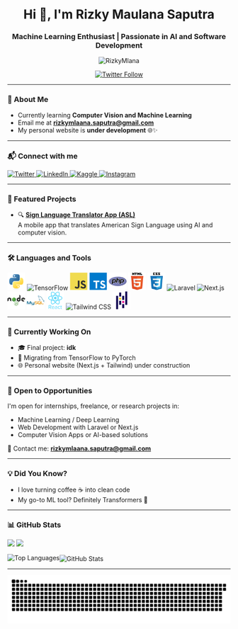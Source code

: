 <h1 align="center">Hi 👋, I'm Rizky Maulana Saputra</h1>
<h3 align="center">Machine Learning Enthusiast | Passionate in AI and Software Development</h3>

<p align="center">
  <img src="https://komarev.com/ghpvc/?username=RizkyMlana&label=Profile%20views&color=0e75b6&style=flat" alt="RizkyMlana" />
</p>

<p align="center">
  <a href="https://twitter.com/hanyainginuang" target="_blank">
    <img src="https://img.shields.io/twitter/follow/hanyainginuang?logo=twitter&style=for-the-badge" alt="Twitter Follow" />
  </a>
</p>

---

### 🌱 About Me

- Currently learning **Computer Vision and Machine Learning**
- Email me at **rizkymlaana.saputra@gmail.com**
- My personal website is **under development** 🌐✨

---

### 📬 Connect with me

<p align="left">
  <a href="https://twitter.com/hanyainginuang" target="_blank">
    <img src="https://raw.githubusercontent.com/rahuldkjain/github-profile-readme-generator/master/src/images/icons/Social/twitter.svg" alt="Twitter" width="30" height="30" />
  </a>
  <a href="https://linkedin.com/in/rizky-maulana-saputra" target="_blank">
    <img src="https://raw.githubusercontent.com/rahuldkjain/github-profile-readme-generator/master/src/images/icons/Social/linked-in-alt.svg" alt="LinkedIn" width="30" height="30" />
  </a>
  <a href="https://kaggle.com/miiaaww" target="_blank">
    <img src="https://raw.githubusercontent.com/rahuldkjain/github-profile-readme-generator/master/src/images/icons/Social/kaggle.svg" alt="Kaggle" width="30" height="30" />
  </a>
  <a href="https://instagram.com/rizkymlaana" target="_blank">
    <img src="https://raw.githubusercontent.com/rahuldkjain/github-profile-readme-generator/master/src/images/icons/Social/instagram.svg" alt="Instagram" width="30" height="30" />
  </a>
</p>

---

### 🧠 Featured Projects

- 🔍 [**Sign Language Translator App (ASL)**](https://github.com/RizkyMlaana/sign-language-app)  
  A mobile app that translates American Sign Language using AI and computer vision.


---

### 🛠️ Languages and Tools

<p align="left">
  <img src="https://raw.githubusercontent.com/devicons/devicon/master/icons/python/python-original.svg" alt="Python" width="40" height="40" />
  <img src="https://www.vectorlogo.zone/logos/tensorflow/tensorflow-icon.svg" alt="TensorFlow" width="40" height="40" />
  <img src="https://raw.githubusercontent.com/devicons/devicon/master/icons/javascript/javascript-original.svg" alt="JavaScript" width="40" height="40" />
  <img src="https://raw.githubusercontent.com/devicons/devicon/master/icons/typescript/typescript-original.svg" alt="TypeScript" width="40" height="40" />
  <img src="https://raw.githubusercontent.com/devicons/devicon/master/icons/php/php-original.svg" alt="PHP" width="40" height="40" />
  <img src="https://raw.githubusercontent.com/devicons/devicon/master/icons/html5/html5-original-wordmark.svg" alt="HTML" width="40" height="40" />
  <img src="https://raw.githubusercontent.com/devicons/devicon/master/icons/css3/css3-original-wordmark.svg" alt="CSS" width="40" height="40" />
  <img src="https://cdn.jsdelivr.net/gh/devicons/devicon/icons/laravel/laravel-original.svg" alt="Laravel" width="40" height="40" />
  <img src="https://cdn.worldvectorlogo.com/logos/nextjs-2.svg" alt="Next.js" width="40" height="40" />
  <img src="https://raw.githubusercontent.com/devicons/devicon/master/icons/nodejs/nodejs-original-wordmark.svg" alt="Node.js" width="40" height="40" />
  <img src="https://raw.githubusercontent.com/devicons/devicon/master/icons/mysql/mysql-original-wordmark.svg" alt="MySQL" width="40" height="40" />
  <img src="https://raw.githubusercontent.com/devicons/devicon/master/icons/react/react-original-wordmark.svg" alt="React" width="40" height="40" />
  <img src="https://www.vectorlogo.zone/logos/tailwindcss/tailwindcss-icon.svg" alt="Tailwind CSS" width="40" height="40" />
  <img src="https://raw.githubusercontent.com/devicons/devicon/2ae2a900d2f041da66e950e4d48052658d850630/icons/pandas/pandas-original.svg" alt="Pandas" width="40" height="40" />
</p>

---

### 🚧 Currently Working On

- 🎓 Final project: **idk**
- 🧠 Migrating from TensorFlow to PyTorch
- 🌐 Personal website (Next.js + Tailwind) under construction

---

### 💼 Open to Opportunities

I'm open for internships, freelance, or research projects in:
- Machine Learning / Deep Learning
- Web Development with Laravel or Next.js
- Computer Vision Apps or AI-based solutions

📩 Contact me: **rizkymlaana.saputra@gmail.com**

---

### 💡 Did You Know?

- I love turning coffee ☕ into clean code
- My go-to ML tool? Definitely Transformers 🤖

---

### 📊 GitHub Stats

<p align="left">
  <img src="https://img.shields.io/github/followers/RizkyMlana?label=Followers&style=social" />
  <img src="https://img.shields.io/github/stars/RizkyMlana?label=Stars&style=social" />
</p>

<p>
  <img align="left" src="https://github-readme-stats.vercel.app/api/top-langs/?username=RizkyMlana&layout=compact&theme=codeSTACKr" alt="Top Languages" />
</p>

<p>
  <img align="center" src="https://github-readme-stats.vercel.app/api?username=RizkyMlana&show_icons=true&theme=codeSTACKr" alt="GitHub Stats" />
</p>

---

<p align="center">
  <img src="https://raw.githubusercontent.com/RizkyMlana/RizkyMlana/output/snake.svg" alt="Snake animation" />
</p>
